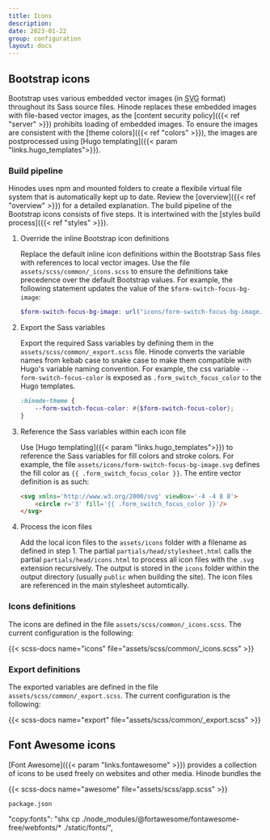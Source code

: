 ```yaml
---
title: Icons
description: 
date: 2023-01-22
group: configuration
layout: docs
---
```


<!-- TODO: expand -->

## Bootstrap icons

Bootstrap uses various embedded vector images (in <abbr title="Scalable Vector Graphics">SVG</abbr> format) throughout its Sass source files. Hinode replaces these embedded images with file-based vector images, as the [content security policy]({{< ref "server" >}}) prohibits loading of embedded images. To ensure the images are consistent with the [theme colors]({{< ref "colors" >}}), the images are postprocessed using [Hugo templating]({{< param "links.hugo_templates">}}).

### Build pipeline

Hinodes uses npm and mounted folders to create a flexibile virtual file system that is automatically kept up to date. Review the [overview]({{< ref "overview" >}}) for a detailed explanation. The build pipeline of the Bootstrap icons consists of five steps. It is intertwined with the [styles build process]({{< ref "styles" >}}).

1. Override the inline Bootstrap icon definitions

   Replace the default inline icon definitions within the Bootstrap Sass files with references to local vector images. Use the file `assets/scss/common/_icons.scss` to ensure the definitions take precedence over the default Bootstrap values. For example, the following statement updates the value of the `$form-switch-focus-bg-image`:

   ```scss
   $form-switch-focus-bg-image: url("icons/form-switch-focus-bg-image.svg") !default;
   ```

2. Export the Sass variables

   Export the required Sass variables by defining them in the `assets/scss/common/_export.scss` file. Hinode converts the variable names from kebab case to snake case to make them compatible with Hugo's variable naming convention. For example, the css variable `--form-switch-focus-color` is exposed as 
   `.form_switch_focus_color` to the Hugo templates.

   ```scss
   :hinode-theme {
       --form-switch-focus-color: #{$form-switch-focus-color};
   }
   ```

3. Reference the Sass variables within each icon file

   Use [Hugo templating]({{< param "links.hugo_templates">}}) to reference the Sass variables for fill colors and stroke colors. For example, the file `assets/icons/form-switch-focus-bg-image.svg` defines the fill color as `{{ .form_switch_focus_color }}`. The entire vector definition is as such:
    
   ```html
   <svg xmlns='http://www.w3.org/2000/svg' viewBox='-4 -4 8 8'>
       <circle r='3' fill='{{ .form_switch_focus_color }}'/>
   </svg>
   ```

4. Process the icon files

   Add the local icon files to the `assets/icons` folder with a filename as defined in step 1. The partial `partials/head/stylesheet.html` calls the partial `partials/head/icons.html` to process all icon files with the `.svg` extension recursively. The output is stored in the `icons` folder within the output directory (usually `public` when building the site). The icon files are referenced in the main stylesheet automtically.

### Icons definitions

The icons are defined in the file `assets/scss/common/_icons.scss`. The current configuration is the following:

{{< scss-docs name="icons" file="assets/scss/common/_icons.scss" >}}

### Export definitions

The exported variables are defined in the file `assets/scss/common/_export.scss`. The current configuration is the following:

{{< scss-docs name="export" file="assets/scss/common/_export.scss" >}}

## Font Awesome icons

[Font Awesome]({{< param "links.fontawesome" >}}) provides a collection of icons to be used freely on websites and other media. Hinode bundles the 

{{< scss-docs name="awesome" file="assets/scss/app.scss" >}}

`package.json`

"copy:fonts": "shx cp ./node_modules/@fortawesome/fontawesome-free/webfonts/* ./static/fonts/",